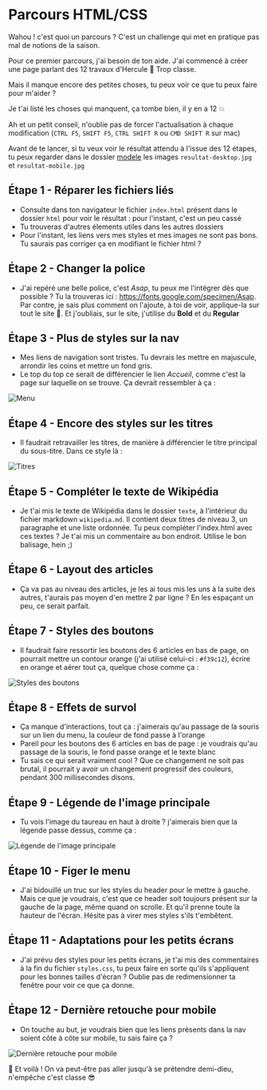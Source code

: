 # Parcours HTML/CSS

Wahou ! c'est quoi un parcours ? C'est un challenge qui met en pratique pas mal de notions de la saison.

Pour ce premier parcours, j'ai besoin de ton aide. J'ai commencé à créer une page parlant des 12 travaux d'Hercule :muscle: Trop classe.

Mais il manque encore des petites choses, tu peux voir ce que tu peux faire pour m'aider ?

Je t'ai listé les choses qui manquent, ça tombe bien, il y en a 12 :boom:

Ah et un petit conseil, n'oublie pas de forcer l'actualisation à chaque modification (`CTRL F5`, `SHIFT F5`, `CTRL SHIFT R` ou `CMD SHIFT R` sur mac)

Avant de te lancer, si tu veux voir le résultat attendu à l'issue des 12 étapes, tu peux regarder dans le dossier [modele](./modele) les images `resultat-desktop.jpg` et `resultat-mobile.jpg`

## Étape 1 - Réparer les fichiers liés
- Consulte dans ton navigateur le fichier `index.html` présent dans le dossier `html` pour voir le résultat : pour l'instant, c'est un peu cassé
- Tu trouveras d'autres élements utiles dans les autres dossiers
- Pour l'instant, les liens vers mes styles et mes images ne sont pas bons. Tu saurais pas corriger ça en modifiant le fichier html ?

## Étape 2 - Changer la police
- J'ai repéré une belle police, c'est _Asap_, tu peux me l'intégrer dès que possible ? Tu la trouveras ici : https://fonts.google.com/specimen/Asap. Par contre, je sais plus comment on l'ajoute, à toi de voir, applique-la sur tout le site :pray:. Et j'oubliais, sur le site, j'utilise du **Bold** et du **Regular**

## Étape 3 - Plus de styles sur la nav 
- Mes liens de navigation sont tristes. Tu devrais les mettre en majuscule, arrondir les coins et mettre un fond gris.
- Le top du top ce serait de différencier le lien _Accueil_, comme c'est la page sur laquelle on se trouve. Ça devrait ressembler à ça :

![Menu](modele/menu.png?raw=true)

## Étape 4 - Encore des styles sur les titres
- Il faudrait retravailler les titres, de manière à différencier le titre principal du sous-titre. Dans ce style là :

![Titres](modele/titres.png?raw=true)

## Étape 5 - Compléter le texte de Wikipédia
- Je t'ai mis le texte de Wikipédia dans le dossier `texte`, à l'intérieur du fichier markdown `wikipedia.md`. Il contient deux titres de niveau 3, un paragraphe et une liste ordonnée. Tu peux compléter l'index.html avec ces textes ? Je t'ai mis un commentaire au bon endroit. Utilise le bon balisage, hein ;)

## Étape 6 - Layout des articles
- Ça va pas au niveau des articles, je les ai tous mis les uns à la suite des autres, t'aurais pas moyen d'en mettre 2 par ligne ? En les espaçant un peu, ce serait parfait.

## Étape 7 - Styles des boutons
- Il faudrait faire ressortir les boutons des 6 articles en bas de page, on pourrait mettre un contour orange (j'ai utilisé celui-ci : `#f39c12`), écrire en orange et aérer tout ça, quelque chose comme ça :

![Styles des boutons](modele/btn.png?raw=true)

## Étape 8 - Effets de survol
- Ça manque d'interactions, tout ça : j'aimerais qu'au passage de la souris sur un lien du menu, la couleur de fond passe à l'orange
- Pareil pour les boutons des 6 articles en bas de page : je voudrais qu'au passage de la souris, le fond passe orange et le texte blanc
- Tu sais ce qui serait vraiment cool ? Que ce changement ne soit pas brutal, il pourrait y avoir un changement progressif des couleurs, pendant 300 millisecondes disons.

## Étape 9 - Légende de l'image principale
- Tu vois l'image du taureau en haut à droite ? j'aimerais bien que la légende passe dessus, comme ça :

![Légende de l'image principale](modele/taureau.png?raw=true)

## Étape 10 - Figer le menu
- J'ai bidouillé un truc sur les styles du header pour le mettre à gauche. Mais ce que je voudrais, c'est que ce header soit toujours présent sur la gauche de la page, même quand on scrolle. Et qu'il prenne toute la hauteur de l'écran. Hésite pas à virer mes styles s'ils t'embêtent.

## Étape 11 - Adaptations pour les petits écrans
- J'ai prévu des styles pour les petits écrans, je t'ai mis des commentaires à la fin du fichier `styles.css`, tu peux faire en sorte qu'ils s'appliquent pour les bonnes tailles d'écran ?
Oublie pas de redimensionner ta fenêtre pour voir ce que ça donne.

## Étape 12 - Dernière retouche pour mobile
- On touche au but, je voudrais bien que les liens présents dans la nav soient côte à côte sur mobile, tu sais faire ça ?

![Dernière retouche pour mobile](modele/nav.png?raw=true)

:tada: Et voilà ! On va peut-être pas aller jusqu'à se prétendre demi-dieu, n'empêche c'est classe :sunglasses: